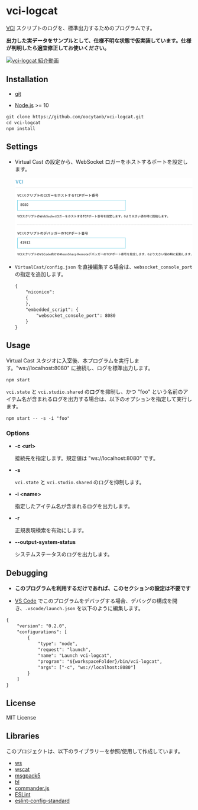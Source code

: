 # vci-logcat

[VCI](https://github.com/virtual-cast/VCI) スクリプトのログを、標準出力するためのプログラムです。

**出力した実データをサンプルとして、仕様不明な状態で仮実装しています。仕様が判明したら適宜修正してお使いください。**

[![vci-logcat 紹介動画](https://img.youtube.com/vi/OUk8GqWlCkw/0.jpg)](https://www.youtube.com/watch?v=OUk8GqWlCkw)


## Installation

- [git](https://git-scm.com/)

- [Node.js](https://nodejs.org/) >= 10

```
git clone https://github.com/oocytanb/vci-logcat.git
cd vci-logcat
npm install
```

## Settings

- Virtual Cast の設定から、WebSocket ロガーをホストするポートを設定します。

    ![vcas-websocket-logger-config](docs/vcas-websocket-logger-config.png)

- `VirtualCast/config.json` を直接編集する場合は、`websocket_console_port` の指定を追加します。

    ```
    {
        "niconico":
        {
        },
        "embedded_script": {
            "websocket_console_port": 8080
        }
    }
    ```

## Usage

Virtual Cast スタジオに入室後、本プログラムを実行します。"ws://localhost:8080" に接続し、ログを標準出力します。

```
npm start
```

`vci.state` と `vci.studio.shared` のログを抑制し、かつ "foo" という名前のアイテム名が含まれるログを出力する場合は、以下のオプションを指定して実行します。

```
npm start -- -s -i "foo"
```

### Options

- **-c \<url\>**

    接続先を指定します。規定値は "ws://localhost:8080" です。

- **-s**

    `vci.state` と `vci.studio.shared` のログを抑制します。

- **-i \<name\>**

    指定したアイテム名が含まれるログを出力します。

- **-r**

    正規表現検索を有効にします。

- **--output-system-status**

    システムステータスのログを出力します。

## Debugging

- **このプログラムを利用するだけであれば、このセクションの設定は不要です**

- [VS Code](https://code.visualstudio.com/) でこのプログラムをデバッグする場合、デバッグの構成を開き、`.vscode/launch.json` を以下のように編集します。

```
{
    "version": "0.2.0",
    "configurations": [
        {
            "type": "node",
            "request": "launch",
            "name": "Launch vci-logcat",
            "program": "${workspaceFolder}/bin/vci-logcat",
            "args": ["-c", "ws://localhost:8080"]
        }
    ]
}
```

## License

MIT License

## Libraries

このプロジェクトは、以下のライブラリーを参照/使用して作成しています。

- [ws](https://github.com/websockets/ws)
- [wscat](https://github.com/websockets/wscat)
- [msgpack5](https://github.com/mcollina/msgpack5)
- [bl](https://github.com/rvagg/bl)
- [commander.js](https://github.com/tj/commander.js)
- [ESLint](https://eslint.org/)
- [eslint-config-standard](https://github.com/standard/eslint-config-standard)

